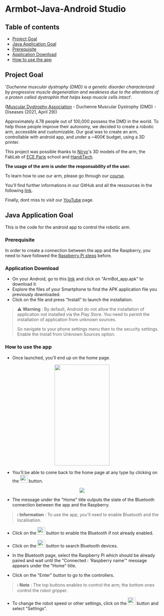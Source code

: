 # Armbot-Java-Android Studio

## Table of contents
* [Project Goal](#project-goal)
* [Java Application Goal](#java-application-goal)
* [Prerequisite](#prerequisite)
* [Application Download](#application-download)
* [How to use the app](#how-to-use-the-app)

## Project Goal

'*Duchenne muscular dystrophy (DMD) is a genetic disorder characterized by progressive muscle degeneration and weakness due to the alterations of a protein called dystrophin that helps keep muscle cells intact*'. 

([Muscular Dystrophy Association](https://www.mda.org/disease/duchenne-muscular-dystrophy) - Duchenne Muscular Dystrophy (DMD) - Diseases (2021, April 29))

Approximately 4.78 people out of 100,000 possess the DMD in the world. To help those people improve their autonomy, we decided to create a robotic arm, accessible and customizable. Our goal was to create an arm, controllable with android app, and under a ~400€ budget, using a 3D printer. 

This project was possible thanks to [Niryo](https://niryo.com/fr/)'s 3D models of the arm, the FabLab of [ECE Paris](https://www.ece.fr/) school and [HandiTech](https://handitech-france.fr/).

**The usage of the arm is under the responsability of the user.**

To learn how to use our arm, please go through our [course](https://rise.articulate.com/share/YxWGhuafWEo22Ty-tBzGM7W94fOSDhKb#/).

You'll find further informations in our GitHub and all the ressources in the following [link](https://drive.google.com/drive/folders/1EEAC_9meE7mFTIsfq7AG75mwahTAs3Wy?usp=sharing).

Finally, dont miss to visit our [YouTube](https://www.youtube.com/channel/UCcuagSu5sPNIdyUf5VJzb_w) page.




## Java Application Goal

This is the code for the android app to control the robotic arm.

### Prerequisite

In order to create a connection between the app and the Raspberry, you need to have followed the [Raspberry Pi steps](https://github.com/ArmBot-ECE/ArmBot_Raspberry) before.


### Application Download

* On your Android, go to this [link](https://drive.google.com/drive/folders/1EEAC_9meE7mFTIsfq7AG75mwahTAs3Wy?usp=sharing) and click on "ArmBot_app.apk" to download it.
* Explore the files of your Smartphone to find the APK application file you previously downloaded.
* Click on the file and press “Install” to launch the installation.

> :warning: **Warning** : By default, Android do not allow the installation of application not installed via the Play Store. You need to permit the installation of application from unknown sources. 
>
> So navigate to your phone settings menu then to the security settings. Enable the Install from Unknown Sources option.


### How to use the app

* Once launched, you'll end up on the home page.

<p align="center">
  <img width="180" height="330" src="https://user-images.githubusercontent.com/71266159/151386833-0daa5920-4e6a-4e10-a858-34003eab69bd.jpg">
</p>

* You'll be able to come back to the home page at any type by clicking on the <img width="25" height="25" src="https://user-images.githubusercontent.com/71266159/151388556-671b8d19-42be-49e8-ac86-d626048b7b1a.PNG"> button.

<p align="center">
  <img src="https://user-images.githubusercontent.com/71266159/151389110-d5ff84ef-1fe5-47c6-81cc-3aef2bfe1483.PNG">
</p>

* The message under the "Home" title outputs the state of the Bluetooth connection between the app and the Raspberry. 

> ℹ **Information** : To use the app, you'll need to enable Bluetooth and the localisation.

* Click on the <img width="25" height="25" src="https://user-images.githubusercontent.com/71266159/151390232-fd6ead72-5359-4c4c-8f66-151f76a996b7.PNG"> button to enable the Bluetooth if not already enabled. 

* Click on the <img width="25" height="25" src="https://user-images.githubusercontent.com/71266159/151390791-1c620555-a89d-48a8-8973-ca2fe329f6d1.PNG"> button to search Bluetooth devices.

* In the Bluetooth page, select the Raspberry Pi which should be already paired and wait until the "Connected : 'Raspberry name'" message appears under the "Home" title.

* Click on the "Enter" button to go to the controllers.

> ℹ **Note** : The top buttons enables to control the arm; the bottom ones control the robot gripper.

* To change the robot speed or other settings, click on the <img width="25" height="25" src="https://user-images.githubusercontent.com/71266159/151392768-65b559d2-46be-4eb0-9f08-6bf0912d31e6.PNG"> button and select "Settings".
